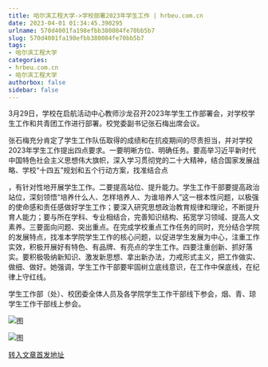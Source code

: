 ```yaml
---
title: 哈尔滨工程大学->学校部署2023年学生工作 | hrbeu.com.cn
date: 2023-04-01 01:34:45.390295
urlname: 570d4001fa198efbb380084fe70bb5b7
slug: 570d4001fa198efbb380084fe70bb5b7
tags: 
- 哈尔滨工程大学
categories:
- hrbeu.com.cn
- 哈尔滨工程大学
authorbox: false
sidebar: false
---
```

3月29日，学校在启航活动中心教师沙龙召开2023年学生工作部署会，对学校学生工作和共青团工作进行部署。校党委副书记张石梅出席会议。

张石梅充分肯定了学生工作队伍取得的成绩和在抗疫期间的尽责担当，并对学校2023年学生工作提出四点要求。一要明晰方位、明确任务。要高举习近平新时代中国特色社会主义思想伟大旗帜，深入学习贯彻党的二十大精神，结合国家发展战略、学校“十四五”规划和五个行动方案，找准结合点
<!--more-->
，有针对性地开展学生工作。二要提高站位、提升能力。学生工作干部要提高政治站位，深刻领悟“培养什么人、怎样培养人、为谁培养人”这一根本性问题，以极强的使命感和责任感做好学生工作；要深入研究思想政治教育规律和理论，不断提升育人能力；要与所在学科、专业相结合，完善知识结构、拓宽学习领域、提高人文素养。三要面向问题、突出重点。在完成学校重点工作任务的同时，充分结合学院的发展特点，找准本学院学生工作的核心问题，以促进学生发展为中心，注重工作实效，积极开展好有特色、有品牌、有亮点的学生工作。四要注重创新、抓好落实。要积极吸纳新知识、激发新思想、拿出新办法，力戒形式主义，把工作做实、做细、做好。她强调，学生工作干部要牢固树立底线意识，在工作中保底线，在纪律上守红线。

学生工作部（处）、校团委全体人员及各学院学生工作干部线下参会，烟、青、琼学生工作干部线上参会。  

![图](http://gongxue.cn/__local/A/0F/9F/889DDD2EDAD9B464557DB6A1AE5_44A5F83C_256B4.jpg)

![图](http://gongxue.cn/__local/8/D5/24/CB53FCA592353DF83EE92869D29_7F94E149_17179.jpg)

[转入文章首发地址](http://gongxue.cn/info/1141/75054.htm)